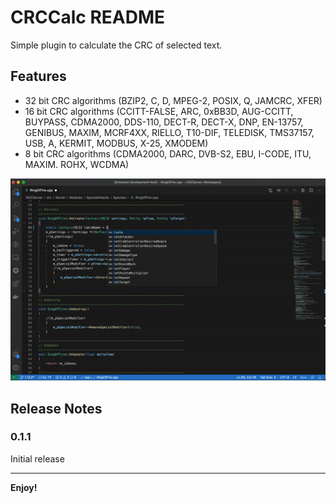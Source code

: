 # CRCCalc README
Simple plugin to calculate the CRC of selected text.
## Features

- 32 bit CRC algorithms (BZIP2, C, D, MPEG-2, POSIX, Q, JAMCRC, XFER)
- 16 bit CRC algorithms (CCITT-FALSE, ARC, 0xBB3D, AUG-CCITT, BUYPASS, CDMA2000, DDS-110, DECT-R, DECT-X, DNP, EN-13757, GENIBUS, MAXIM, MCRF4XX, RIELLO, T10-DIF, TELEDISK, TMS37157, USB, A, KERMIT, MODBUS, X-25, XMODEM)
- 8 bit CRC algorithms (CDMA2000, DARC, DVB-S2, EBU, I-CODE, ITU, MAXIM. ROHX, WCDMA)

![Screenshot](images/screenshot1.gif "Convert text to CRC")
## Release Notes

### 0.1.1

Initial release

-----------------------------------------------------------------------------------------------------------

**Enjoy!**

